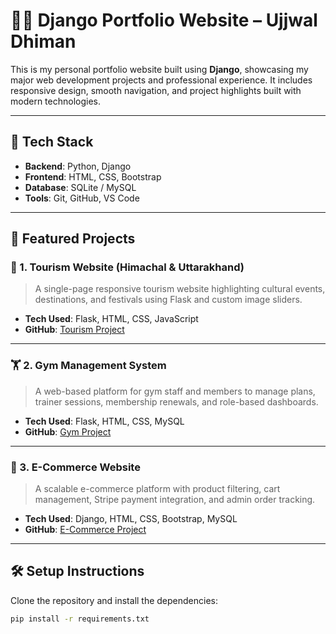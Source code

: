 # 🧑‍💻 Django Portfolio Website – Ujjwal Dhiman

This is my personal portfolio website built using **Django**, showcasing my major web development projects and professional experience. It includes responsive design, smooth navigation, and project highlights built with modern technologies.

---

## 🔧 Tech Stack

- **Backend**: Python, Django
- **Frontend**: HTML, CSS, Bootstrap
- **Database**: SQLite / MySQL
- **Tools**: Git, GitHub, VS Code

---

## 🚀 Featured Projects

### 🧭 1. Tourism Website (Himachal & Uttarakhand)
> A single-page responsive tourism website highlighting cultural events, destinations, and festivals using Flask and custom image sliders.

- **Tech Used**: Flask, HTML, CSS, JavaScript
- **GitHub**: [Tourism Project](https://github.com/your-username/tourism-website)

---

### 🏋️ 2. Gym Management System
> A web-based platform for gym staff and members to manage plans, trainer sessions, membership renewals, and role-based dashboards.

- **Tech Used**: Flask, HTML, CSS, MySQL
- **GitHub**: [Gym Project](https://github.com/your-username/gym-management-system)

---

### 🛒 3. E-Commerce Website
> A scalable e-commerce platform with product filtering, cart management, Stripe payment integration, and admin order tracking.

- **Tech Used**: Django, HTML, CSS, Bootstrap, MySQL
- **GitHub**: [E-Commerce Project](https://github.com/your-username/ecommerce-site)

---

## 🛠️ Setup Instructions

Clone the repository and install the dependencies:

```bash
pip install -r requirements.txt
